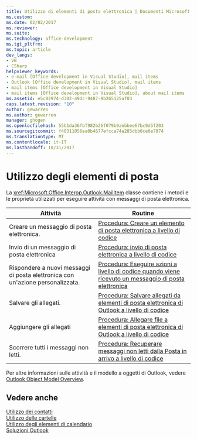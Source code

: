 ```yaml
---
title: Utilizzo di elementi di posta elettronica | Documenti Microsoft
ms.custom: 
ms.date: 02/02/2017
ms.reviewer: 
ms.suite: 
ms.technology: office-development
ms.tgt_pltfrm: 
ms.topic: article
dev_langs:
- VB
- CSharp
helpviewer_keywords:
- e-mail [Office development in Visual Studio], mail items
- Outlook [Office development in Visual Studio], mail items
- mail items [Office development in Visual Studio]
- mail items [Office development in Visual Studio], about mail items
ms.assetid: e5c82974-d302-49dc-9487-9b265125af03
caps.latest.revision: "10"
author: gewarren
ms.author: gewarren
manager: ghogen
ms.openlocfilehash: 55b1da36fbf982b26f079b0aebbee67bc9d5f203
ms.sourcegitcommit: f40311056ea0b4677efcca74a285dbb0ce0e7974
ms.translationtype: MT
ms.contentlocale: it-IT
ms.lasthandoff: 10/31/2017
---
```

# <a name="working-with-mail-items"></a>Utilizzo degli elementi di posta
  La <xref:Microsoft.Office.Interop.Outlook.MailItem> classe contiene i metodi e le proprietà utilizzati per eseguire attività con messaggi di posta elettronica.  
  
|Attività|Routine|  
|----------|---------------|  
|Creare un messaggio di posta elettronica.|[Procedura: Creare un elemento di posta elettronica a livello di codice](../vsto/how-to-programmatically-create-an-e-mail-item.md)|  
|Invio di un messaggio di posta elettronica|[Procedura: invio di posta elettronica a livello di codice](../vsto/how-to-programmatically-send-e-mail-programmatically.md)|  
|Rispondere a nuovi messaggi di posta elettronica con un'azione personalizzata.|[Procedura: Eseguire azioni a livello di codice quando viene ricevuto un messaggio di posta elettronica](../vsto/how-to-programmatically-perform-actions-when-an-e-mail-message-is-received.md)|  
|Salvare gli allegati.|[Procedura: Salvare allegati da elementi di posta elettronica di Outlook a livello di codice](../vsto/how-to-programmatically-save-attachments-from-outlook-e-mail-items.md)|  
|Aggiungere gli allegati|[Procedura: Allegare file a elementi di posta elettronica di Outlook a livello di codice](../vsto/how-to-programmatically-attach-files-to-outlook-e-mail-items.md)|  
|Scorrere tutti i messaggi non letti.|[Procedura: Recuperare messaggi non letti dalla Posta in arrivo a livello di codice](../vsto/how-to-programmatically-retrieve-unread-messages-from-the-inbox.md)|  
  
 Per altre informazioni sulle attività e il modello a oggetti di Outlook, vedere [Outlook Object Model Overview](../vsto/outlook-object-model-overview.md).  
  
## <a name="see-also"></a>Vedere anche  
 [Utilizzo dei contatti](../vsto/working-with-contact-items.md)   
 [Utilizzo delle cartelle](../vsto/working-with-folders.md)   
 [Utilizzo degli elementi di calendario](../vsto/working-with-calendar-items.md)   
 [Soluzioni Outlook](../vsto/outlook-solutions.md)  
  
  